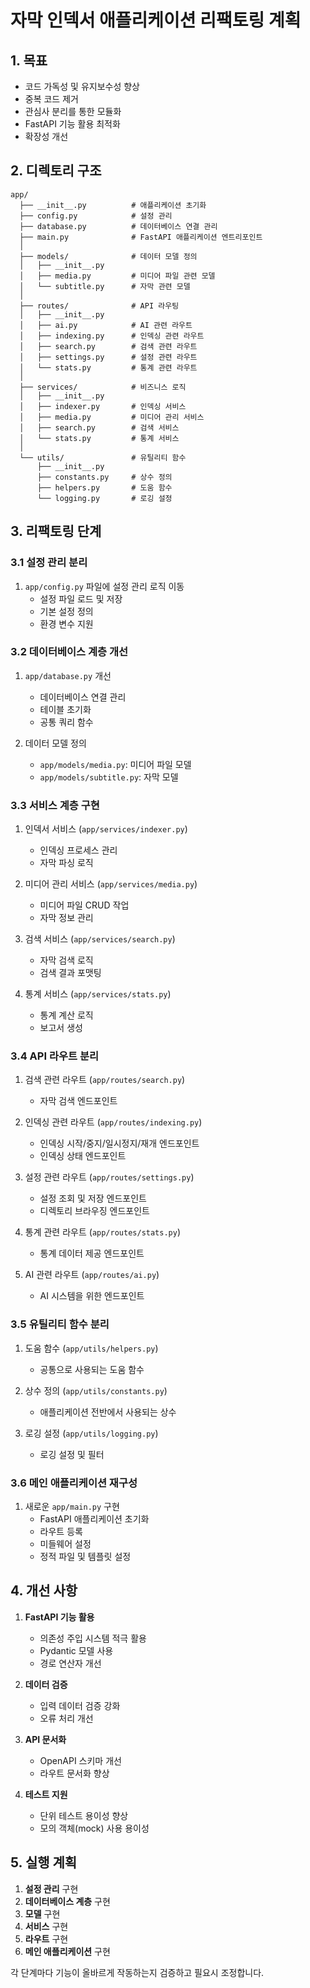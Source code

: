 # 자막 인덱서 애플리케이션 리팩토링 계획

## 1. 목표

- 코드 가독성 및 유지보수성 향상
- 중복 코드 제거
- 관심사 분리를 통한 모듈화
- FastAPI 기능 활용 최적화
- 확장성 개선

## 2. 디렉토리 구조

```
app/
  ├── __init__.py          # 애플리케이션 초기화
  ├── config.py            # 설정 관리
  ├── database.py          # 데이터베이스 연결 관리
  ├── main.py              # FastAPI 애플리케이션 엔트리포인트
  │
  ├── models/              # 데이터 모델 정의
  │   ├── __init__.py
  │   ├── media.py         # 미디어 파일 관련 모델
  │   └── subtitle.py      # 자막 관련 모델
  │
  ├── routes/              # API 라우팅
  │   ├── __init__.py
  │   ├── ai.py            # AI 관련 라우트
  │   ├── indexing.py      # 인덱싱 관련 라우트
  │   ├── search.py        # 검색 관련 라우트
  │   ├── settings.py      # 설정 관련 라우트
  │   └── stats.py         # 통계 관련 라우트
  │
  ├── services/            # 비즈니스 로직
  │   ├── __init__.py
  │   ├── indexer.py       # 인덱싱 서비스
  │   ├── media.py         # 미디어 관리 서비스
  │   ├── search.py        # 검색 서비스
  │   └── stats.py         # 통계 서비스
  │
  └── utils/               # 유틸리티 함수
      ├── __init__.py
      ├── constants.py     # 상수 정의
      ├── helpers.py       # 도움 함수
      └── logging.py       # 로깅 설정
```

## 3. 리팩토링 단계

### 3.1 설정 관리 분리

1. `app/config.py` 파일에 설정 관리 로직 이동
   - 설정 파일 로드 및 저장
   - 기본 설정 정의
   - 환경 변수 지원

### 3.2 데이터베이스 계층 개선

1. `app/database.py` 개선

   - 데이터베이스 연결 관리
   - 테이블 초기화
   - 공통 쿼리 함수

2. 데이터 모델 정의
   - `app/models/media.py`: 미디어 파일 모델
   - `app/models/subtitle.py`: 자막 모델

### 3.3 서비스 계층 구현

1. 인덱서 서비스 (`app/services/indexer.py`)

   - 인덱싱 프로세스 관리
   - 자막 파싱 로직

2. 미디어 관리 서비스 (`app/services/media.py`)

   - 미디어 파일 CRUD 작업
   - 자막 정보 관리

3. 검색 서비스 (`app/services/search.py`)

   - 자막 검색 로직
   - 검색 결과 포맷팅

4. 통계 서비스 (`app/services/stats.py`)
   - 통계 계산 로직
   - 보고서 생성

### 3.4 API 라우트 분리

1. 검색 관련 라우트 (`app/routes/search.py`)

   - 자막 검색 엔드포인트

2. 인덱싱 관련 라우트 (`app/routes/indexing.py`)

   - 인덱싱 시작/중지/일시정지/재개 엔드포인트
   - 인덱싱 상태 엔드포인트

3. 설정 관련 라우트 (`app/routes/settings.py`)

   - 설정 조회 및 저장 엔드포인트
   - 디렉토리 브라우징 엔드포인트

4. 통계 관련 라우트 (`app/routes/stats.py`)

   - 통계 데이터 제공 엔드포인트

5. AI 관련 라우트 (`app/routes/ai.py`)
   - AI 시스템을 위한 엔드포인트

### 3.5 유틸리티 함수 분리

1. 도움 함수 (`app/utils/helpers.py`)

   - 공통으로 사용되는 도움 함수

2. 상수 정의 (`app/utils/constants.py`)

   - 애플리케이션 전반에서 사용되는 상수

3. 로깅 설정 (`app/utils/logging.py`)
   - 로깅 설정 및 필터

### 3.6 메인 애플리케이션 재구성

1. 새로운 `app/main.py` 구현
   - FastAPI 애플리케이션 초기화
   - 라우트 등록
   - 미들웨어 설정
   - 정적 파일 및 템플릿 설정

## 4. 개선 사항

1. **FastAPI 기능 활용**

   - 의존성 주입 시스템 적극 활용
   - Pydantic 모델 사용
   - 경로 연산자 개선

2. **데이터 검증**

   - 입력 데이터 검증 강화
   - 오류 처리 개선

3. **API 문서화**

   - OpenAPI 스키마 개선
   - 라우트 문서화 향상

4. **테스트 지원**
   - 단위 테스트 용이성 향상
   - 모의 객체(mock) 사용 용이성

## 5. 실행 계획

1. **설정 관리** 구현
2. **데이터베이스 계층** 구현
3. **모델** 구현
4. **서비스** 구현
5. **라우트** 구현
6. **메인 애플리케이션** 구현

각 단계마다 기능이 올바르게 작동하는지 검증하고 필요시 조정합니다.
